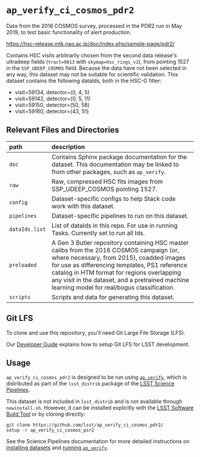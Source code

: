 `ap_verify_ci_cosmos_pdr2`
==========================

Data from the 2016 COSMOS survey, processed in the PDR2 run in May 2019, to test basic functionality of alert production.

https://hsc-release.mtk.nao.ac.jp/doc/index.php/sample-page/pdr2/

Contains HSC visits arbitrarily chosen from the second data release's ultradeep fields (`tract=9813` with `skymap=hsc_rings_v1`), from pointing 1527 in the `SSP_UDEEP_COSMOS` field.
Because the data have not been selected in any way, this dataset may not be suitable for scientific validation.
This dataset contains the following dataIds, both in the HSC-G filter:

* visit=59134, detector=(0, 4, 5)
* visit=59142, detector=(0, 5, 11)
* visit=59150, detector=(50, 58)
* visit=59160, detector=(43, 51)

Relevant Files and Directories
------------------------------
path                  | description
:---------------------|:-----------------------------
`doc`                 | Contains Sphinx package documentation for the dataset. This documentation may be linked to from other packages, such as `ap_verify`.
`raw`                 | Raw, compressed HSC fits images from SSP_UDEEP_COSMOS pointing 1527.
`config`              | Dataset-specific configs to help Stack code work with this dataset.
`pipelines`           | Dataset-specific pipelines to run on this dataset.
`dataIds.list`        | List of dataIds in this repo. For use in running Tasks. Currently set to run all Ids.
`preloaded`           | A Gen 3 Butler repository containing HSC master calibs from the 2016 COSMOS campaign (or, where necessary, from 2015), coadded images for use as differencing templates, PS1 reference catalog in HTM format for regions overlapping any visit in the dataset, and a pretrained machine learning model for real/bogus classification.
`scripts`             | Scripts and data for generating this dataset.


Git LFS
-------

To clone and use this repository, you'll need Git Large File Storage (LFS).

Our [Developer Guide](http://developer.lsst.io/en/latest/tools/git_lfs.html) explains how to setup Git LFS for LSST development.

Usage
-----

`ap_verify_ci_cosmos_pdr2` is designed to be run using [`ap_verify`](https://pipelines.lsst.io/modules/lsst.ap.verify/), which is distributed as part of the `lsst_distrib` package of the [LSST Science Pipelines](https://pipelines.lsst.io/).

This dataset is not included in `lsst_distrib` and is not available through `newinstall.sh`.
However, it can be installed explicitly with the [LSST Software Build Tool](https://developer.lsst.io/stack/lsstsw.html) or by cloning directly:

    git clone https://github.com/lsst/ap_verify_ci_cosmos_pdr2/
    setup -r ap_verify_ci_cosmos_psr2

See the Science Pipelines documentation for more detailed instructions on [installing datasets](https://pipelines.lsst.io/modules/lsst.ap.verify/datasets-install.html) and [running `ap_verify`](https://pipelines.lsst.io/modules/lsst.ap.verify/running.html).
